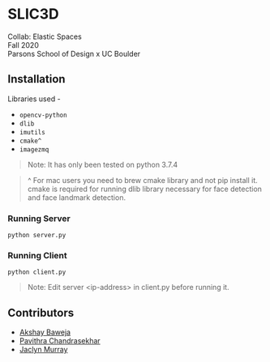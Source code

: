 # SLIC3D

Collab: Elastic Spaces<br>
Fall 2020<br>
Parsons School of Design x UC Boulder<br>

## Installation

Libraries used -
* <code>opencv-python</code>
* <code>dlib</code>
* <code>imutils</code>
* <code>cmake^</code>
* <code>imagezmq</code>

> Note: It has only been tested on python 3.7.4

>^ For mac users you need to brew cmake library and not pip install it. cmake is required for running dlib library necessary for face detection and face landmark detection.

### Running Server
```
python server.py
```

### Running Client
```
python client.py
```
> Note: Edit server \<ip-address\> in client.py before running it.

## Contributors
* [Akshay Baweja](https://akshaybaweja.com)
* [Pavithra Chandrasekhar]()
* [Jaclyn Murray]()
